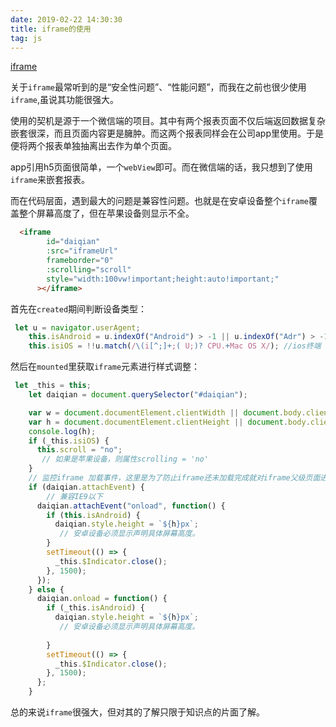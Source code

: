 ```yaml
---
date: 2019-02-22 14:30:30
title: iframe的使用
tag: js
---
```


[iframe](https://juejin.im/entry/589d8c532f301e0069bfa595)

关于`iframe`最常听到的是“安全性问题”、“性能问题”，而我在之前也很少使用`iframe`,虽说其功能很强大。

使用的契机是源于一个微信端的项目。其中有两个报表页面不仅后端返回数据复杂嵌套很深，而且页面内容更是臃肿。而这两个报表同样会在公司app里使用。于是便将两个报表单独抽离出去作为单个页面。

app引用h5页面很简单，一个`webView`即可。而在微信端的话，我只想到了使用`iframe`来嵌套报表。

而在代码层面，遇到最大的问题是兼容性问题。也就是在安卓设备整个`iframe`覆盖整个屏幕高度了，但在苹果设备则显示不全。

```html
  <iframe
        id="daiqian"
        :src="iframeUrl"
        frameborder="0"
        :scrolling="scroll"
        style="width:100vw!important;height:auto!important;"
      ></iframe>

```

首先在`created`期间判断设备类型：

```js
 let u = navigator.userAgent;
    this.isAndroid = u.indexOf("Android") > -1 || u.indexOf("Adr") > -1; //android终端
    this.isiOS = !!u.match(/\(i[^;]+;( U;)? CPU.+Mac OS X/); //ios终端
```

然后在`mounted`里获取`iframe`元素进行样式调整：

```js
 let _this = this;
    let daiqian = document.querySelector("#daiqian");

    var w = document.documentElement.clientWidth || document.body.clientWidth;
    var h = document.documentElement.clientHeight || document.body.clientHeight;
    console.log(h);
    if (_this.isiOS) {
      this.scroll = "no";
       // 如果是苹果设备，则属性scrolling = 'no'
    }
    // 监控iframe 加载事件，这里是为了防止iframe还未加载完成就对iframe父级页面进行操作。
    if (daiqian.attachEvent) {
        // 兼容IE9以下
      daiqian.attachEvent("onload", function() {
        if (this.isAndroid) {
          daiqian.style.height = `${h}px`;
           // 安卓设备必须显示声明具体屏幕高度。
        }
        setTimeout(() => {
          _this.$Indicator.close();
        }, 1500);
      });
    } else {
      daiqian.onload = function() {
        if (_this.isAndroid) {
          daiqian.style.height = `${h}px`;
           // 安卓设备必须显示声明具体屏幕高度。
            
        }
        setTimeout(() => {
          _this.$Indicator.close();
        }, 1500);
      };
    }
```

总的来说`iframe`很强大，但对其的了解只限于知识点的片面了解。

